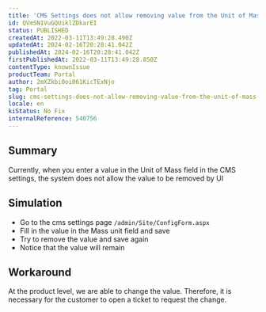 ```yaml
---
title: 'CMS Settings does not allow removing value from the Unit of Mass field'
id: QVmSN1VuGQUiklZDkarEI
status: PUBLISHED
createdAt: 2022-03-11T13:49:28.490Z
updatedAt: 2024-02-16T20:28:41.042Z
publishedAt: 2024-02-16T20:28:41.042Z
firstPublishedAt: 2022-03-11T13:49:28.850Z
contentType: knownIssue
productTeam: Portal
author: 2mXZkbi0oi061KicTExNjo
tag: Portal
slug: cms-settings-does-not-allow-removing-value-from-the-unit-of-mass-field
locale: en
kiStatus: No Fix
internalReference: 540756
---
```


## Summary


Currently, when you enter a value in the Unit of Mass field in the CMS settings, the system does not allow the value to be removed by UI



## Simulation


- Go to the cms settings page `/admin/Site/ConfigForm.aspx`
- Fill in the value in the Mass unit field and save
- Try to remove the value and save again
- Notice that the value will remain



## Workaround


At the product level, we are able to change the value. Therefore, it is necessary for the customer to open a ticket to request the change.

